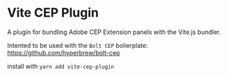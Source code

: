 # Vite CEP Plugin

A plugin for bundling Adobe CEP Extension panels with the Vite.js bundler.

Intented to be used with the `Bolt CEP` bolierplate: https://github.com/hyperbrew/bolt-cep

install with `yarn add vite-cep-plugin`
